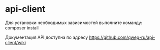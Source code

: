 # api-client

Для установки необходимых зависимостей выполните команду: composer install

Документация API доступна по адресу https://github.com/qwep-ru/api-client/wiki
